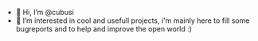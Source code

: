 - 👋 Hi, I’m @cubusi
- 👀 I’m interested in cool and usefull projects, i'm mainly here to fill some bugreports and to help and improve the open world :)

<!---
cubusi/cubusi is a ✨ special ✨ repository because its `README.md` (this file) appears on your GitHub profile.
You can click the Preview link to take a look at your changes.
--->
